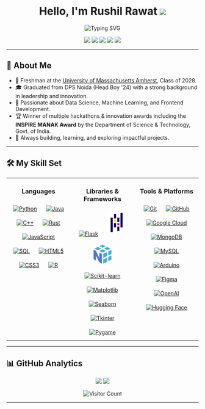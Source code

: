 <h1 align="center">Hello, I'm Rushil Rawat <img src="https://raw.githubusercontent.com/RushilRawat/RushilRawat/master/wave.gif" width="30px"></h1>

<p align="center">
  <img src="https://readme-typing-svg.demolab.com?font=Fira+Code&weight=800&pause=1000&color=007AFF&center=true&vCenter=true&width=800&lines=Computer+Science+Student+%7C+UMass+Amherst+%F0%9F%87%BA%F0%9F%87%B8;Aspiring+Data+Scientist+%7C+Developer+%7C+Innovator;Open+Source+Contributor+%7C+Hackathon+Winner" alt="Typing SVG" />
</p>



<p align="center">
  <a href="https://www.linkedin.com/in/rushilrawat/"><img src="https://img.shields.io/badge/LinkedIn-0077B5?style=for-the-badge&logo=linkedin&logoColor=white"/></a>
  <a href="https://github.com/RushilRawat"><img src="https://img.shields.io/badge/-GitHub-181717?style=for-the-badge&logo=github&logoColor=white"/></a>
  <a href="https://x.com/rushilrawat/"><img src="https://img.shields.io/badge/-X-000000?style=for-the-badge&logo=X&logoColor=white"/></a>
  <a href="mailto:rushilrawat@umass.edu"><img src="https://img.shields.io/badge/-Email-D14836?style=for-the-badge&logo=Gmail&logoColor=white"/></a>
  <a href="mailto:rushilrawat@umass.edu"><img src="https://img.shields.io/badge/-Email-D14836?style=for-the-badge&logo=Gmail&logoColor=white"/></a>

</p>

---

## 🚀 About Me
- 🏫 Freshman at the [University of Massachusetts Amherst](https://www.umass.edu/), Class of 2028.
- 🎓 Graduated from DPS Noida (Head Boy '24) with a strong background in leadership and innovation.
- 🧠 Passionate about Data Science, Machine Learning, and Frontend Development.
- 🏆 Winner of multiple hackathons & innovation awards including the **INSPIRE MANAK Award** by the Department of Science & Technology, Govt. of India.
- 🚀 Always building, learning, and exploring impactful projects.

---

## 🛠️ My Skill Set

<table>
  <tr>
    <td valign="top" width="33%">
      <h3 align="center">Languages</h3>
      <div align="center">  
        <a href="https://www.python.org/" target="_blank"><img style="margin: 10px" src="https://profilinator.rishav.dev/skills-assets/python-original.svg" alt="Python" height="50" /></a>  
        <a href="https://www.java.com/" target="_blank"><img style="margin: 10px" src="https://profilinator.rishav.dev/skills-assets/java-original-wordmark.svg" alt="Java" height="50" /></a>  
        <a href="https://www.cplusplus.com/" target="_blank"><img style="margin: 10px" src="https://profilinator.rishav.dev/skills-assets/cplusplus-original.svg" alt="C++" height="50" /></a>  
        <a href="https://www.rust-lang.org/" target="_blank"><img style="margin: 10px" src="https://profilinator.rishav.dev/skills-assets/rust-plain.svg" alt="Rust" height="50" /></a>  
        <a href="https://www.javascript.com/" target="_blank"><img style="margin: 10px" src="https://profilinator.rishav.dev/skills-assets/javascript-original.svg" alt="JavaScript" height="50" /></a>  
        <a href="https://www.mysql.com/" target="_blank"><img style="margin: 10px" src="https://profilinator.rishav.dev/skills-assets/mysql-original-wordmark.svg" alt="SQL" height="50" /></a>  
        <a href="https://en.wikipedia.org/wiki/HTML5" target="_blank"><img style="margin: 10px" src="https://profilinator.rishav.dev/skills-assets/html5-original-wordmark.svg" alt="HTML5" height="50" /></a>  
        <a href="https://www.w3schools.com/css/" target="_blank"><img style="margin: 10px" src="https://profilinator.rishav.dev/skills-assets/css3-original-wordmark.svg" alt="CSS3" height="50" /></a>  
        <a href="https://www.r-project.org/" target="_blank"><img style="margin: 10px" src="https://profilinator.rishav.dev/skills-assets/r.svg" alt="R" height="50" /></a>  
      </div>
    </td>
    <td valign="top" width="33%">
      <h3 align="center">Libraries & Frameworks</h3>
      <div align="center">  
        <a href="https://flask.palletsprojects.com/" target="_blank"><img style="margin: 10px" src="https://profilinator.rishav.dev/skills-assets/flask.png" alt="Flask" height="50" /></a>  
        <a href="https://pandas.pydata.org/" target="_blank"><img style="margin: 10px" src="https://raw.githubusercontent.com/devicons/devicon/2ae2a900d2f041da66e950e4d48052658d850630/icons/pandas/pandas-original.svg" alt="Pandas" height="50" /></a>  
        <a href="https://numpy.org/" target="_blank"><img style="margin: 10px" src="https://raw.githubusercontent.com/devicons/devicon/master/icons/numpy/numpy-original.svg" alt="NumPy" height="50" /></a>  
        <a href="https://scikit-learn.org/" target="_blank"><img style="margin: 10px" src="https://upload.wikimedia.org/wikipedia/commons/0/05/Scikit_learn_logo_small.svg" alt="Scikit-learn" height="50" /></a>  
        <a href="https://matplotlib.org/" target="_blank"><img style="margin: 10px" src="https://matplotlib.org/stable/_images/sphx_glr_logos2_003.png" alt="Matplotlib" height="50" /></a>  
        <a href="https://seaborn.pydata.org/" target="_blank"><img style="margin: 10px" src="https://seaborn.pydata.org/_images/logo-mark-lightbg.svg" alt="Seaborn" height="50" /></a>  
        <a href="https://docs.python.org/3/library/tkinter.html" target="_blank"><img style="margin: 10px" src="https://i.imgur.com/8MlAFKD.png" alt="Tkinter" height="50" /></a>  
        <a href="https://www.pygame.org/" target="_blank"><img style="margin: 10px" src="https://www.pygame.org/ftp/pygame-head-party.png" alt="Pygame" height="50" /></a>  
      </div>
    </td>
    <td valign="top" width="33%">
      <h3 align="center">Tools & Platforms</h3>
      <div align="center">  
        <a href="https://git-scm.com/" target="_blank"><img style="margin: 10px" src="https://profilinator.rishav.dev/skills-assets/git-scm-icon.svg" alt="Git" height="50" /></a>  
        <a href="https://github.com/" target="_blank"><img style="margin: 10px" src="https://profilinator.rishav.dev/skills-assets/github-original.svg" alt="GitHub" height="50" /></a>  
        <a href="https://cloud.google.com/" target="_blank"><img style="margin: 10px" src="https://profilinator.rishav.dev/skills-assets/google_cloud-icon.svg" alt="Google Cloud" height="50" /></a>  
        <a href="https://www.mongodb.com/" target="_blank"><img style="margin: 10px" src="https://profilinator.rishav.dev/skills-assets/mongodb-original-wordmark.svg" alt="MongoDB" height="50" /></a>  
        <a href="https://www.mysql.com/" target="_blank"><img style="margin: 10px" src="https://profilinator.rishav.dev/skills-assets/mysql-original-wordmark.svg" alt="MySQL" height="50" /></a>  
        <a href="https://www.arduino.cc/" target="_blank"><img style="margin: 10px" src="https://profilinator.rishav.dev/skills-assets/arduino.png" alt="Arduino" height="50" /></a>  
        <a href="https://www.figma.com/" target="_blank"><img style="margin: 10px" src="https://profilinator.rishav.dev/skills-assets/figma-icon.svg" alt="Figma" height="50" /></a>  
        <a href="https://openai.com/" target="_blank"><img style="margin: 10px" src="https://upload.wikimedia.org/wikipedia/commons/thumb/0/04/ChatGPT_logo.svg/1024px-ChatGPT_logo.svg.png" alt="OpenAI" height="50" /></a>  
        <a href="https://huggingface.co/" target="_blank"><img style="margin: 10px" src="https://huggingface.co/front/assets/huggingface_logo-noborder.svg" alt="Hugging Face" height="50" /></a>  
      </div>
    </td>
  </tr>
</table>

---

## 📊 GitHub Analytics

<div align="center">
  <img height="180em" src="https://github-readme-stats.vercel.app/api?username=rushilrawat&show_icons=true&theme=tokyonight&include_all_commits=true&count_private=true"/>
  <img height="180em" src="https://github-readme-stats.vercel.app/api/top-langs/?username=rushilrawat&layout=compact&langs_count=8&theme=tokyonight"/>
</div>
<p align="center">
  <img src="https://komarev.com/ghpvc/?username=rushilrawat&style=flat-square&color=blue" alt="Visitor Count"/>
</p>

---


<!--
**RushilRawat/RushilRawat** is a ✨ _special_ ✨ repository because its `README.md` (this file) appears on your GitHub profile.

Here are some ideas to get you started:

- 🔭 I’m currently working on ...
- 🌱 I’m currently learning ...
- 👯 I’m looking to collaborate on ...
- 🤔 I’m looking for help with ...
- 💬 Ask me about ...
- 📫 How to reach me: ...
- 😄 Pronouns: ...
- ⚡ Fun fact: ...
-->
